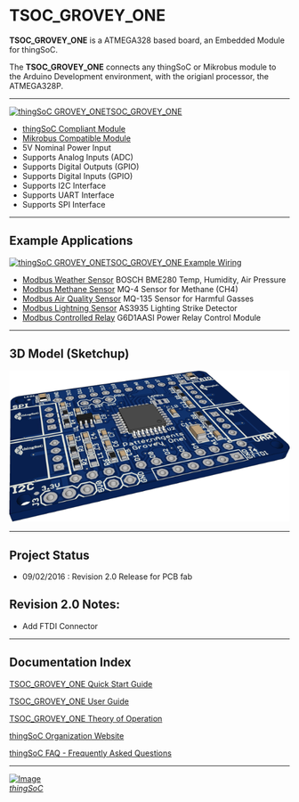 # TSOC_GROVEY_ONE
**TSOC_GROVEY_ONE** is a ATMEGA328 based board, an Embedded Module for thingSoC.


The **TSOC_GROVEY_ONE** connects any thingSoC or Mikrobus module to the Arduino Development environment, with the origianl processor, the ATMEGA328P.


---------------------------------------

[![thingSoC GROVEY_ONE](https://github.com/thingSoC/TSOC_GROVEY_ONE/blob/master/TSOC_GROVEY_ONE/images/product/TSOC_GROVEY_ONE_top.jpg?raw=true)TSOC_GROVEY_ONE](https://github.com/thingSoC/TSOC_GROVEY_ONE/)


* [thingSoC Compliant Module](http://www.thingsoc.com)
* [Mikrobus Compatible Module](http://www.mikroe.com/mikrobus/) 
* 5V Nominal Power Input
* Supports Analog  Inputs  (ADC) 
* Supports Digital Outputs (GPIO)
* Supports Digital Inputs  (GPIO)
* Supports I2C Interface
* Supports UART Interface
* Supports SPI Interface

---------------------------------------
## Example Applications

[![thingSoC GROVEY_ONE](https://github.com/thingSoC/TSOC_GROVEY_ONE/blob/master/TSOC_GROVEY_ONE/images/product/TSOC_GROVEY_ONE_wiring.png?raw=true)TSOC_GROVEY_ONE Example Wiring](https://github.com/thingSoC/TSOC_GROVEY_ONE/)


* [Modbus Weather Sensor](http://www.mikroe.com/click/weather/) BOSCH BME280 Temp, Humidity, Air Pressure
* [Modbus Methane Sensor](http://www.mikroe.com/click/methane/) MQ-4 Sensor for Methane (CH4) 
* [Modbus Air Quality Sensor](http://www.mikroe.com/click/air-quality/) MQ-135 Sensor for Harmful Gasses
* [Modbus Lightning Sensor](http://www.mikroe.com/click/thunder/) AS3935 Lighting Strike Detector
* [Modbus Controlled Relay](http://www.mikroe.com/click/relay/) G6D1AASI Power Relay Control Module

---------------------------------------
## 3D Model (Sketchup)

![thingSoC TSOC_GROVEY_ONE](https://raw.githubusercontent.com/thingSoC/TSOC_GROVEY_ONE/master/TSOC_GROVEY_ONE/images/TSOC_GROVEY_ONE_iso.png)


---------------------------------------
## Project Status

* 09/02/2016 : Revision 2.0 Release for PCB fab

## Revision 2.0 Notes: ##

* Add FTDI Connector

---------------------------------------

## Documentation Index <a name="documentation_index"/>

[TSOC_GROVEY_ONE Quick Start Guide](https://github.com/thingSoC/TSOC_GROVEY_ONE/blob/master/TSOC_GROVEY_ONE/docs/QuickStart.md)

[TSOC_GROVEY_ONE User Guide](https://github.com/thingSoC/TSOC_GROVEY_ONE/blob/master/TSOC_GROVEY_ONE/docs/UserGuide.md)

[TSOC_GROVEY_ONE Theory of Operation](https://github.com/thingSoC/TSOC_GROVEY_ONE/blob/master/TSOC_GROVEY_ONE/docs/TheoryOfOperation.md)

[thingSoC Organization Website](http://thingSoC.github.io)

[thingSoC FAQ - Frequently Asked Questions](http://thingsoc.github.io/support/faq.html)

---------------------------------------

[![Image](http://thingsoc.github.io/img/projects/thingSoC/thingSoC_thumb.png?raw=true)  
*thingSoC*](http://thingsoc.github.io) 
 

